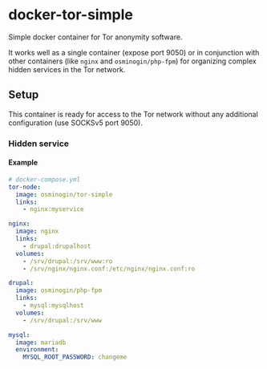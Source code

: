 # docker-tor-simple

Simple docker container for Tor anonymity software. 

It works well as a single container (expose port 9050) or in conjunction 
with other containers (like `nginx` and `osminogin/php-fpm`) for organizing 
complex hidden services in the Tor network.

## Setup

This container is ready for access to the Tor network without any additional 
configuration (use SOCKSv5 port 9050).

### Hidden service

#### Example

```yaml
# docker-compose.yml
tor-node:
  image: osminogin/tor-simple
  links: 
    - nginx:myservice

nginx:
  image: nginx
  links:
    - drupal:drupalhost
  volumes:
    - /srv/drupal:/srv/www:ro
    - /srv/nginx/nginx.conf:/etc/nginx/nginx.conf:ro

drupal:
  image: osminogin/php-fpm
  links:
    - mysql:mysqlhost
  volumes:
    - /srv/drupal:/srv/www

mysql:
  image: mariadb
  environment:
    MYSQL_ROOT_PASSWORD: changeme
```
